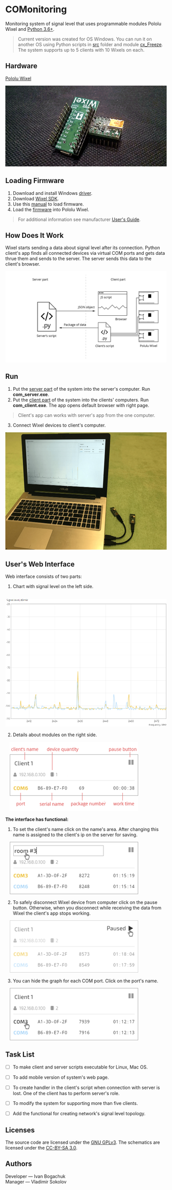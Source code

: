 # COMonitoring

Monitoring system of signal level that uses programmable modules Pololu Wixel and [Python 3.6+](https://www.python.org/downloads/).

> Current version was created for OS Windows. You can run it on another OS using Python scripts in [src](/src) folder and module [cx_Freeze](http://cx-freeze.readthedocs.io/en/latest/index.html). The system supports up to 5 clients with 10 Wixels on each.

## Hardware

[Pololu Wixel](https://www.pololu.com/docs/0J46/1)

![Pololu Wixel](https://github.com/anzodev/COMonitoring/blob/master/pics/wixels.png)

## Loading Firmware

1. Download and install Windows [driver](https://www.pololu.com/docs/0J46/3.a).
2. Download [Wixel SDK](https://www.pololu.com/docs/0J46/10.a).
3. Use this [manual](https://www.pololu.com/docs/0J46/10.b) to load firmware.
4. Load the [firmware](wixel-sdk/apps/RPi_2oleds_ssd1306) into Pololu Wixel.

> For additional information see manufacturer [User's Guide](https://www.pololu.com/docs/0J46).

## How Does It Work

Wixel starts sending a data about signal level after its connection. Python client's app finds all connected devices via virtual COM ports and gets data thrue them and sends to the server. The server sends this data to the client's browser.

![Schema](https://github.com/anzodev/COMonitoring/blob/master/pics/schema.jpg)

## Run
1. Put the [server part](https://github.com/anzodev/COMonitoring/tree/master/app/com_server.zip) of the system into the server's computer. Run **com_server.exe**.
2. Put the [client part](https://github.com/anzodev/COMonitoring/blob/master/app/com_client.zip) of the system into the clients' computers. Run **com_client.exe**. The app opens default browser with right page.
> Client's app can works with server's app from the one computer.
3. Connect Wixel devices to client's computer.

![Connecting Wixel devices](https://github.com/anzodev/COMonitoring/blob/master/pics/connecting-devices.png)

## User's Web Interface

Web interface consists of two parts:
1. Chart with signal level on the left side.

&emsp;![Graph](https://github.com/anzodev/COMonitoring/blob/master/pics/graph.png)

2. Details about modules on the right side.

&emsp;![Client interface](https://github.com/anzodev/COMonitoring/blob/master/pics/ui.png)

**The interface has functional:**
1. To set the client's name click on the name's area. After changing this name is assigned to the client's ip on the server for saving.

&emsp;![Change name](https://github.com/anzodev/COMonitoring/blob/master/pics/click-name.png)

2. To safely disconnect Wixel device from computer click on the pause button. Otherwise, when you disconnect while receiving the data from Wixel the client's app stops working. 

&emsp;![Pause button](https://github.com/anzodev/COMonitoring/blob/master/pics/click-pause.png)

3. You can hide the graph for each COM port. Click on the port's name.

&emsp;![Hide graph](https://github.com/anzodev/COMonitoring/blob/master/pics/click-port.png)


## Task List
- [ ] To make client and server scripts executable for Linux, Mac OS.
- [ ] To add mobile version of system's web page.
- [ ] To create handler in the client's script when connection with server is lost. One of the client has to perform server's role.
- [ ] To modify the system for supporting more than five clients.
- [ ] Add the functional for creating network's signal level topology.


## Licenses

The source code are licensed under the [GNU GPLv3](https://www.gnu.org/licenses/gpl-3.0.html). The schematics are licensed under the [CC-BY-SA 3.0](https://creativecommons.org/licenses/by-sa/3.0/).

## Authors

Developer &mdash; Ivan Bogachuk  
Manager &mdash; Vladimir Sokolov



